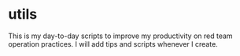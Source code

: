 # utils

This is my day-to-day scripts to improve my productivity on red team operation practices. I will add tips and scripts whenever I create. 
